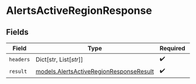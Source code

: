 # AlertsActiveRegionResponse


## Fields

| Field                                                                                    | Type                                                                                     | Required                                                                                 | Description                                                                              |
| ---------------------------------------------------------------------------------------- | ---------------------------------------------------------------------------------------- | ---------------------------------------------------------------------------------------- | ---------------------------------------------------------------------------------------- |
| `headers`                                                                                | Dict[str, List[*str*]]                                                                   | :heavy_check_mark:                                                                       | N/A                                                                                      |
| `result`                                                                                 | [models.AlertsActiveRegionResponseResult](../models/alertsactiveregionresponseresult.md) | :heavy_check_mark:                                                                       | N/A                                                                                      |